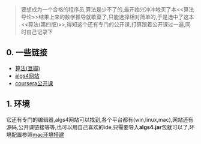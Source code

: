 > 要想成为一个合格的程序员,算法是少不了的,最开始兴冲冲地买了本<<算法导论>>结果上来的数学推导就歇菜了,只能选择相对简单的,于是选中了这本<<算法(第四版)>>,得知这个还有专门的公开课,打算跟着公开课过一遍,同时自己记录下

## 0. 一些链接

* [算法(豆瓣)](https://book.douban.com/subject/10432347/)
* [algs4网站](https://algs4.cs.princeton.edu/home/)
* [coursera公开课](https://www.coursera.org/learn/algorithms-part1)

## 1. 环境
 它还有专门的编辑器,algs4网站可以找到,各个平台都有(win,linux,mac),网站还有源码,公开课链接等等,也可以用自己喜欢的ide,只需要导入**algs4.jar**包就可以了,环境配置参照[mac环境搭建](https://algs4.cs.princeton.edu/mac/)
 
 